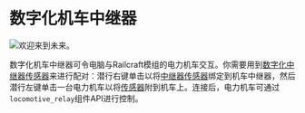 # 数字化机车中继器

![欢迎来到未来。](block:computronics:locomotive_relay)

数字化机车中继器可令电脑与Railcraft模组的电力机车交互。你需要用到[数字化中继器传感器](../../item/railcraft/relay_sensor.md)来进行配对：潜行右键单击以将[中继器传感器](../../item/railcraft/relay_sensor.md)绑定到机车中继器，然后潜行左键单击一台电力机车以将[传感器](../../item/railcraft/relay_sensor.md)附到机车上。连接后，电力机车可通过`locomotive_relay`组件API进行控制。
